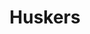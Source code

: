 ---
title: Huskers
crosslinks:
- CFB
- place
- UNL
- sooners
- TheSimpsons
- ducks
- CFBUploads
- UIUC
- CFBStreams
- houston
- aggies
- UniversityOfHouston
- Omaha
- UNLincoln
- placeAtlas
- ronpaulshops
- NewAmericanVision
- NLSSCircleJerk
---
